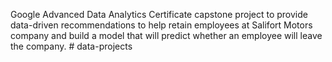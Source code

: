 Google Advanced Data Analytics Certificate capstone project to provide data-driven recommendations to help retain employees at Salifort Motors company and build a model that 
will predict whether an employee will leave the company. # data-projects
